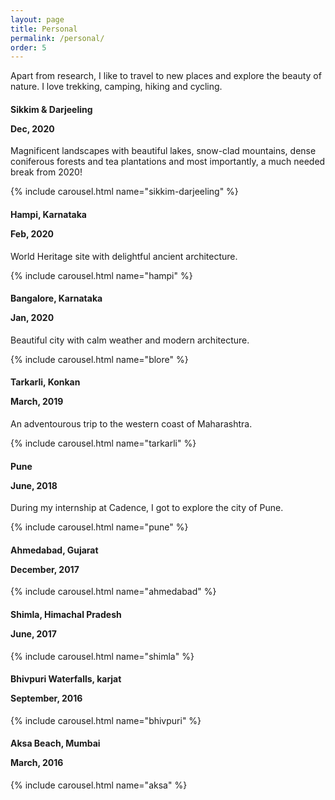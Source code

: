 ```yaml
---
layout: page
title: Personal
permalink: /personal/
order: 5
---
```


Apart from research, I like to travel to new places and explore the beauty of nature. I love trekking, camping, hiking and cycling.


<h4> Sikkim & Darjeeling <p><span class="post-meta">Dec, 2020</span></p> </h4>
Magnificent landscapes with beautiful lakes, snow-clad mountains, dense coniferous forests and tea plantations and most importantly,
a much needed break from 2020! 

{% include carousel.html name="sikkim-darjeeling" %}

<h4> Hampi, Karnataka <p><span class="post-meta">Feb, 2020</span></p> </h4>
World Heritage site with delightful ancient architecture.

{% include carousel.html name="hampi" %}

<h4> Bangalore, Karnataka <p><span class="post-meta">Jan, 2020</span></p> </h4>
Beautiful city with calm weather and modern architecture.

{% include carousel.html name="blore" %}


<h4> Tarkarli, Konkan <p><span class="post-meta">March, 2019</span></p> </h4>
An adventourous trip to the western coast of Maharashtra.

{% include carousel.html name="tarkarli" %}



<h4> Pune <p><span class="post-meta">June, 2018</span></p> </h4>
During my internship at Cadence, I got to explore the city of Pune. 

{% include carousel.html name="pune" %}

<h4> Ahmedabad, Gujarat <p><span class="post-meta">December, 2017</span></p> </h4>

{% include carousel.html name="ahmedabad" %}


<h4> Shimla, Himachal Pradesh <p><span class="post-meta">June, 2017</span></p> </h4>

{% include carousel.html name="shimla" %}


<h4> Bhivpuri Waterfalls, karjat <p><span class="post-meta">September, 2016</span></p> </h4>

{% include carousel.html name="bhivpuri" %}

<h4> Aksa Beach, Mumbai <p><span class="post-meta">March, 2016</span></p> </h4>
{% include carousel.html name="aksa" %}


